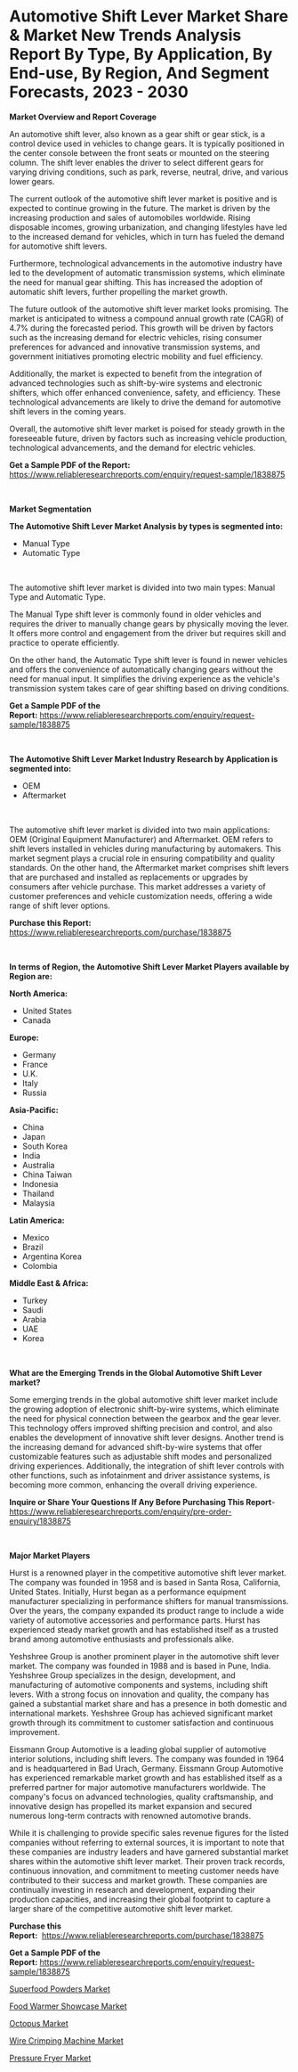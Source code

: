 <p><h1>Automotive Shift Lever Market Share & Market New Trends Analysis Report By Type, By Application, By End-use, By Region, And Segment Forecasts, 2023 - 2030</h1></p><p><strong>Market Overview and Report Coverage</strong></p>
<p><p>An automotive shift lever, also known as a gear shift or gear stick, is a control device used in vehicles to change gears. It is typically positioned in the center console between the front seats or mounted on the steering column. The shift lever enables the driver to select different gears for varying driving conditions, such as park, reverse, neutral, drive, and various lower gears.</p><p>The current outlook of the automotive shift lever market is positive and is expected to continue growing in the future. The market is driven by the increasing production and sales of automobiles worldwide. Rising disposable incomes, growing urbanization, and changing lifestyles have led to the increased demand for vehicles, which in turn has fueled the demand for automotive shift levers.</p><p>Furthermore, technological advancements in the automotive industry have led to the development of automatic transmission systems, which eliminate the need for manual gear shifting. This has increased the adoption of automatic shift levers, further propelling the market growth.</p><p>The future outlook of the automotive shift lever market looks promising. The market is anticipated to witness a compound annual growth rate (CAGR) of 4.7% during the forecasted period. This growth will be driven by factors such as the increasing demand for electric vehicles, rising consumer preferences for advanced and innovative transmission systems, and government initiatives promoting electric mobility and fuel efficiency.</p><p>Additionally, the market is expected to benefit from the integration of advanced technologies such as shift-by-wire systems and electronic shifters, which offer enhanced convenience, safety, and efficiency. These technological advancements are likely to drive the demand for automotive shift levers in the coming years.</p><p>Overall, the automotive shift lever market is poised for steady growth in the foreseeable future, driven by factors such as increasing vehicle production, technological advancements, and the demand for electric vehicles.</p></p>
<p><strong>Get a Sample PDF of the Report:</strong> <a href="https://www.reliableresearchreports.com/enquiry/request-sample/1838875">https://www.reliableresearchreports.com/enquiry/request-sample/1838875</a></p>
<p>&nbsp;</p>
<p><strong>Market Segmentation</strong></p>
<p><strong>The Automotive Shift Lever Market Analysis by types is segmented into:</strong></p>
<p><ul><li>Manual Type</li><li>Automatic Type</li></ul></p>
<p>&nbsp;</p>
<p><p>The automotive shift lever market is divided into two main types: Manual Type and Automatic Type. </p><p>The Manual Type shift lever is commonly found in older vehicles and requires the driver to manually change gears by physically moving the lever. It offers more control and engagement from the driver but requires skill and practice to operate efficiently.</p><p>On the other hand, the Automatic Type shift lever is found in newer vehicles and offers the convenience of automatically changing gears without the need for manual input. It simplifies the driving experience as the vehicle's transmission system takes care of gear shifting based on driving conditions.</p></p>
<p><strong>Get a Sample PDF of the Report:</strong>&nbsp;<a href="https://www.reliableresearchreports.com/enquiry/request-sample/1838875">https://www.reliableresearchreports.com/enquiry/request-sample/1838875</a></p>
<p>&nbsp;</p>
<p><strong>The Automotive Shift Lever Market Industry Research by Application is segmented into:</strong></p>
<p><ul><li>OEM</li><li>Aftermarket</li></ul></p>
<p>&nbsp;</p>
<p><p>The automotive shift lever market is divided into two main applications: OEM (Original Equipment Manufacturer) and Aftermarket. OEM refers to shift levers installed in vehicles during manufacturing by automakers. This market segment plays a crucial role in ensuring compatibility and quality standards. On the other hand, the Aftermarket market comprises shift levers that are purchased and installed as replacements or upgrades by consumers after vehicle purchase. This market addresses a variety of customer preferences and vehicle customization needs, offering a wide range of shift lever options.</p></p>
<p><strong>Purchase this Report:</strong>&nbsp; <a href="https://www.reliableresearchreports.com/purchase/1838875">https://www.reliableresearchreports.com/purchase/1838875</a></p>
<p>&nbsp;</p>
<p><strong>In terms of Region, the Automotive Shift Lever Market Players available by Region are:</strong></p>
<p>
    <p> <strong> North America: </strong>
        <ul>
            <li>United States</li>
            <li>Canada</li>
        </ul>
        </p> 
    <p> <strong> Europe: </strong>
        <ul>
            <li>Germany</li>
            <li>France</li>
            <li>U.K.</li>
            <li>Italy</li>
            <li>Russia</li>
        </ul>
        </p> 
    <p> <strong> Asia-Pacific: </strong>
        <ul>
            <li>China</li>
            <li>Japan</li>
            <li>South Korea</li>
            <li>India</li>
            <li>Australia</li>
            <li>China Taiwan</li>
            <li>Indonesia</li>
            <li>Thailand</li>
            <li>Malaysia</li>
        </ul>
        </p> 
    <p> <strong> Latin America: </strong>
        <ul>
            <li>Mexico</li>
            <li>Brazil</li>
            <li>Argentina Korea</li>
            <li>Colombia</li>
        </ul>
        </p> 
    <p> <strong> Middle East & Africa: </strong>
        <ul>
            <li>Turkey</li>
            <li>Saudi</li>
            <li>Arabia</li>
            <li>UAE</li>
            <li>Korea</li>
        </ul>
    </p>
    </p>
<p>&nbsp;</p>
<p><strong>What are the Emerging Trends in the Global Automotive Shift Lever market?</strong></p>
<p><p>Some emerging trends in the global automotive shift lever market include the growing adoption of electronic shift-by-wire systems, which eliminate the need for physical connection between the gearbox and the gear lever. This technology offers improved shifting precision and control, and also enables the development of innovative shift lever designs. Another trend is the increasing demand for advanced shift-by-wire systems that offer customizable features such as adjustable shift modes and personalized driving experiences. Additionally, the integration of shift lever controls with other functions, such as infotainment and driver assistance systems, is becoming more common, enhancing the overall driving experience.</p></p>
<p><strong>Inquire or Share Your Questions If Any Before Purchasing This Report</strong>- <a href="https://www.reliableresearchreports.com/enquiry/pre-order-enquiry/1838875">https://www.reliableresearchreports.com/enquiry/pre-order-enquiry/1838875</a></p>
<p>&nbsp;</p>
<p><strong>Major Market Players</strong></p>
<p><p>Hurst is a renowned player in the competitive automotive shift lever market. The company was founded in 1958 and is based in Santa Rosa, California, United States. Initially, Hurst began as a performance equipment manufacturer specializing in performance shifters for manual transmissions. Over the years, the company expanded its product range to include a wide variety of automotive accessories and performance parts. Hurst has experienced steady market growth and has established itself as a trusted brand among automotive enthusiasts and professionals alike.</p><p>Yeshshree Group is another prominent player in the automotive shift lever market. The company was founded in 1988 and is based in Pune, India. Yeshshree Group specializes in the design, development, and manufacturing of automotive components and systems, including shift levers. With a strong focus on innovation and quality, the company has gained a substantial market share and has a presence in both domestic and international markets. Yeshshree Group has achieved significant market growth through its commitment to customer satisfaction and continuous improvement.</p><p>Eissmann Group Automotive is a leading global supplier of automotive interior solutions, including shift levers. The company was founded in 1964 and is headquartered in Bad Urach, Germany. Eissmann Group Automotive has experienced remarkable market growth and has established itself as a preferred partner for major automotive manufacturers worldwide. The company's focus on advanced technologies, quality craftsmanship, and innovative design has propelled its market expansion and secured numerous long-term contracts with renowned automotive brands.</p><p>While it is challenging to provide specific sales revenue figures for the listed companies without referring to external sources, it is important to note that these companies are industry leaders and have garnered substantial market shares within the automotive shift lever market. Their proven track records, continuous innovation, and commitment to meeting customer needs have contributed to their success and market growth. These companies are continually investing in research and development, expanding their production capacities, and increasing their global footprint to capture a larger share of the competitive automotive shift lever market.</p></p>
<p><strong>Purchase this Report:</strong>&nbsp;&nbsp;<a href="https://www.reliableresearchreports.com/purchase/1838875">https://www.reliableresearchreports.com/purchase/1838875</a></p>
<p></p>
<p><strong>Get a Sample PDF of the Report:</strong>&nbsp;<a href="https://www.reliableresearchreports.com/enquiry/request-sample/1838875">https://www.reliableresearchreports.com/enquiry/request-sample/1838875</a></p>
<p><p><a href="https://medium.com/@palm.quick.roof/superfood-powders-market-trends-forecast-and-competitive-analysis-to-2030-29145e806858">Superfood Powders Market</a></p><p><a href="https://www.linkedin.com/pulse/decoding-food-warmer-showcase-market-deep-dive-latest-6dmyc/">Food Warmer Showcase Market</a></p><p><a href="https://medium.com/@read.code.store/octopus-market-report-reveals-the-latest-trends-and-growth-opportunities-of-this-market-8ad7d60438e1">Octopus Market</a></p><p><a href="https://www.linkedin.com/pulse/wire-crimping-machine-market-share-amp-new-trends-analysis-lmrie/">Wire Crimping Machine Market</a></p><p><a href="https://www.linkedin.com/pulse/pressure-fryer-market-size-share-amp-trends-analysis-bmvec/">Pressure Fryer Market</a></p></p>